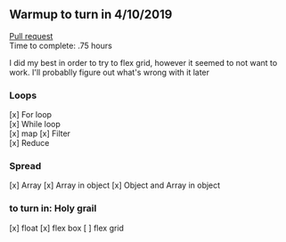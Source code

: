 ## Warmup to turn in 4/10/2019

[Pull request](https://github.com/codefellows-js-401d29-aaron-ferris/warmup-daily/pull/5)  
Time to complete: .75 hours  

I did my best in order to try to flex grid, however it seemed to not want to work. I'll probablly figure out what's wrong with it later
### Loops
[x] For loop  
[x] While loop  
[x] map
[x] Filter  
[x] Reduce  
### Spread
[x] Array
[x] Array in object
[x] Object and Array in object
### to turn in: Holy grail
[x] float
[x] flex box
[ ] flex grid

